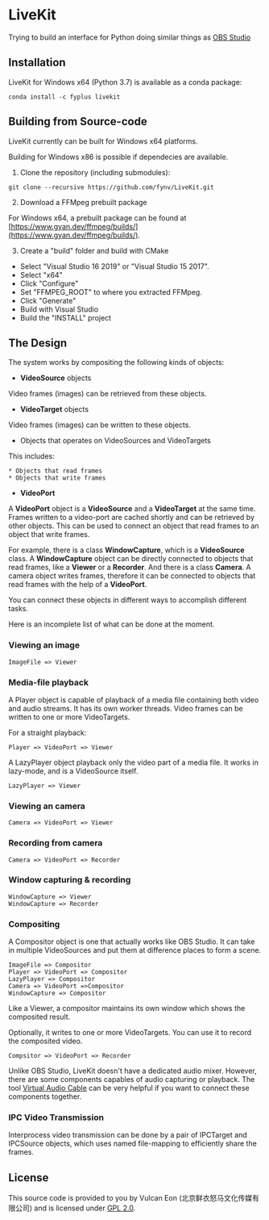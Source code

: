 # LiveKit

Trying to build an interface for Python doing similar things as [OBS Studio](https://github.com/obsproject/obs-studio)

## Installation

LiveKit for Windows x64 (Python 3.7) is available as a conda package:
```
conda install -c fyplus livekit
```

## Building from Source-code

LiveKit currently can be built for Windows x64 platforms.

Building for Windows x86 is possible if dependecies are available.

1. Clone the repository (including submodules):
```
git clone --recursive https://github.com/fynv/LiveKit.git
```

2. Download a FFMpeg prebuilt package

For Windows x64, a prebuilt package can be found at [https://www.gyan.dev/ffmpeg/builds/](https://www.gyan.dev/ffmpeg/builds/).

3. Create a "build" folder and build with CMake

* Select "Visual Studio 16 2019" or "Visual Studio 15 2017".
* Select "x64"
* Click "Configure"
* Set "FFMPEG_ROOT" to where you extracted FFMpeg.
* Click "Generate"
* Build with Visual Studio
* Build the "INSTALL" project

## The Design

The system works by compositing the following kinds of objects:

* **VideoSource** objects

Video frames (images) can be retrieved from these objects.

* **VideoTarget** objects

Video frames (images) can be written to these objects.

* Objects that operates on VideoSources and VideoTargets

This includes:
    
    * Objects that read frames
    * Objects that write frames

* **VideoPort** 

A **VideoPort** object is a **VideoSource** and a **VideoTarget** at the same time. Frames written to a video-port are cached shortly and can be retrieved by other objects. This can be used to connect an object that read frames to an object that write frames.

For example, there is a class **WindowCapture**, which is a **VideoSource** class. A **WindowCapture** object can be directly connected to objects that read frames, like a **Viewer** or a **Recorder**. And there is a class **Camera**. A camera object writes frames, therefore it can be connected to objects that read frames with the help of a **VideoPort**.

You can connect these objects in different ways to accomplish different tasks.

Here is an incomplete list of what can be done at the moment.

### Viewing an image
```
ImageFile => Viewer
```

### Media-file playback
A Player object is capable of playback of a media file containing both video and audio streams. It has its own worker threads. Video frames can be written to one or more VideoTargets.

For a straight playback:

```
Player => VideoPort => Viewer
```

A LazyPlayer object playback only the video part of a media file. It works in lazy-mode, and is a VideoSource itself.

```
LazyPlayer => Viewer
```

### Viewing an camera
```
Camera => VideoPort => Viewer
```

### Recording from camera
```
Camera => VideoPort => Recorder
```

### Window capturing & recording
```
WindowCapture => Viewer
WindowCapture => Recorder
```

### Compositing
A Compositor object is one that actually works like OBS Studio. It can take in multiple VideoSources and put them at difference places to form a scene.

```
ImageFile => Compositor
Player => VideoPort => Compositor
LazyPlayer => Compositor
Camera => VideoPort =>Compositor
WindowCapture => Compositor
```

Like a Viewer, a compositor maintains its own window which shows the composited result.

Optionally, it writes to one or more VideoTargets. You can use it to record the composited video.

```
Compsitor => VideoPort => Recorder
```

Unlike OBS Studio, LiveKit doesn't have a dedicated audio mixer. However, there are some components capables of audio capturing or playback. The tool [Virtual Audio Cable](https://vb-audio.com/Cable/) can be very helpful if you want to connect these components together.

### IPC Video Transmission

Interprocess video transmission can be done by a pair of IPCTarget and IPCSource objects, which uses named file-mapping to efficiently share the frames.

## License

This source code is provided to you by Vulcan Eon (北京鲜衣怒马文化传媒有限公司) 
and is licensed under [GPL 2.0](https://github.com/fynv/LiveKit/blob/master/LICENSE).


